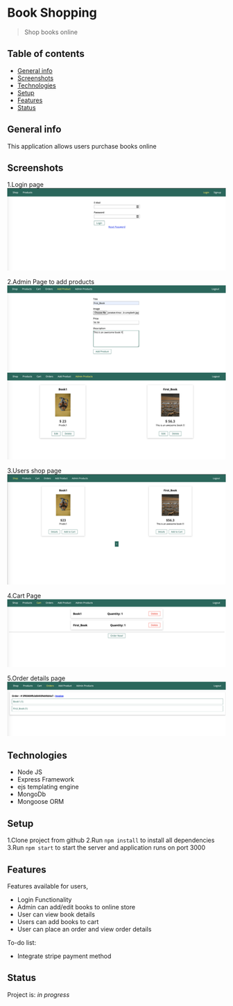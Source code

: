 # Book Shopping

> Shop books online

## Table of contents

* [General info](#general-info)
* [Screenshots](#screenshots)
* [Technologies](#technologies)
* [Setup](#setup)
* [Features](#features)
* [Status](#status)

## General info

This application allows users purchase books online

## Screenshots

1.Login page
![Example screenshot](./screenshots/loginPage.png)

2.Admin Page to add products
![Example screenshot](./screenshots/addProduct.png)
![Example screenshot](./screenshots/adminProducts.png)

3.Users shop page
![Example screenshot](./screenshots/shopPage.png)

4.Cart Page
![Example screenshot](./screenshots/cartPage.png)

5.Order details page
![Example screenshot](./screenshots/orderPage.png)


## Technologies

* Node JS
* Express Framework
* ejs templating engine
* MongoDb
* Mongoose ORM


## Setup

1.Clone project from github
2.Run `npm install` to install all dependencies
3.Run `npm start` to start the server and application runs on port 3000


## Features

Features available for users,

* Login Functionality 
* Admin can add/edit books to online store
* User can view book details
* Users can add books to cart
* User can place an order and view order details

To-do list:

* Integrate stripe payment method

## Status

Project is: _in progress_